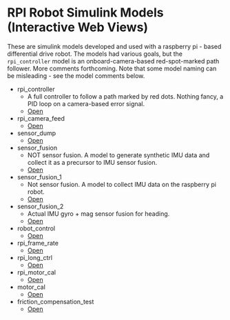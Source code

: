 # RPI Robot Simulink Models (Interactive Web Views)

These are simulink models developed and used with a raspberry pi - based differential drive robot.
The models had various goals, but the ```rpi_controller``` model is an onboard-camera-based red-spot-marked
path follower. More comments forthcoming. Note that some model naming can be misleading - see the model comments
below.

- rpi_controller
  - A full controller to follow a path marked by red dots. Nothing fancy, a PID loop on a camera-based error signal.
  - [Open](./rpi_controller/webview.html)
- rpi_camera_feed
  - [Open](./rpi_camera_feed/webview.html)
- sensor_dump
  - [Open](./sensor_dump/webview.html)
- sensor_fusion
  - NOT sensor fusion. A model to generate synthetic IMU data and collect it as a precursor to IMU sensor fusion.
  - [Open](./sensor_fusion/webview.html)
- sensor_fusion_1
  - Not sensor fusion. A model to collect IMU data on the raspberry pi robot.
  - [Open](./sensor_fusion_1/webview.html)
- sensor_fusion_2
  - Actual IMU gyro + mag sensor fusion for heading.
  - [Open](./sensor_fusion_2/webview.html)
- robot_control
  - [Open](./robot_control/webview.html)
- rpi_frame_rate
  - [Open](./rpi_frame_rate/webview.html)
- rpi_long_ctrl
  - [Open](./rpi_long_ctrl/webview.html)
- rpi_motor_cal
  - [Open](./rpi_motor_cal/webview.html)
- motor_cal
  - [Open](./motor_cal/webview.html)
- friction_compensation_test
  - [Open](./friction_compensation_test/webview.html)
